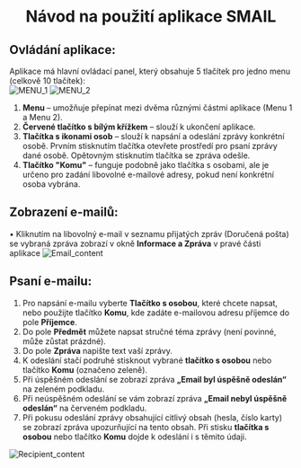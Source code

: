# <p align="center">Návod na použití aplikace SMAIL</p>
## Ovládání aplikace:
Aplikace má hlavní ovládací panel, který obsahuje 5 tlačítek pro jedno menu (celkově 10 tlačítek):  
 ![MENU_1](https://github.com/Marxs31/testing-sos/blob/cc4775e96a10d8273feac5364e4163d0cb4f7499/screens/menu1_bar.png)
 ![MENU_2](https://github.com/Marxs31/testing-sos/blob/cc4775e96a10d8273feac5364e4163d0cb4f7499/screens/menu2_bar.png)
1.	**Menu** – umožňuje přepínat mezi dvěma různými částmi aplikace (Menu 1 a Menu 2).
2.	**Červené tlačítko s bílým křížkem** – slouží k ukončení aplikace.
3.	**Tlačítka s ikonami osob** – slouží k napsání a odeslání zprávy konkrétní osobě. Prvním stisknutím tlačítka otevřete prostředí pro psaní zprávy dané osobě. Opětovným stisknutím tlačítka se zpráva odešle.
4.	**Tlačítko "Komu"** – funguje podobně jako tlačítka s osobami, ale je určeno pro zadání libovolné e-mailové adresy, pokud není konkrétní osoba vybrána.
## Zobrazení e-mailů:
•	Kliknutím na libovolný e-mail v seznamu přijatých zpráv (Doručená pošta) se vybraná zpráva zobrazí v okně **Informace a Zpráva** v pravé části aplikace
 ![Email_content](https://github.com/Marxs31/testing-sos/blob/cc4775e96a10d8273feac5364e4163d0cb4f7499/screens/email_content.png)
## Psaní e-mailu:
1.	Pro napsání e-mailu vyberte **Tlačítko s osobou**, které chcete napsat, nebo použijte tlačítko **Komu**, kde zadáte e-mailovou adresu příjemce do pole **Příjemce**. 
2.	Do pole **Předmět** můžete napsat stručné téma zprávy (není povinné, může zůstat prázdné).
3.	Do pole **Zpráva** napište text vaší zprávy.
4.	K odeslání stačí podruhé stisknout vybrané **tlačítko s osobou** nebo tlačítko **Komu** (označeno zeleně).
5.	Při úspěšném odeslání se zobrazí zpráva **„Email byl úspěšně odeslán“** na zeleném podkladu.
6.	Při neúspěšném odeslání se vám zobrazí zpráva **„Email nebyl úspěšně odeslán“** na červeném podkladu.
7.  Při pokusu odeslání zprávy obsahující citlivý obsah (hesla, číslo karty) se zobrazí zpráva upozurňující na tento obsah. Při stisku **tlačítka s osobou** nebo tlačítko **Komu** dojde k odeslání i s těmito údaji.

 ![Recipient_content](https://github.com/Marxs31/testing-sos/blob/cc4775e96a10d8273feac5364e4163d0cb4f7499/screens/recipient_content.png)
